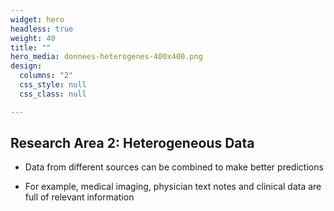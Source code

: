 ```yaml
---
widget: hero
headless: true
weight: 40
title: ""
hero_media: donnees-heterogenes-400x400.png
design:
  columns: "2"
  css_style: null
  css_class: null

---
```


## **Research Area 2: Heterogeneous Data**

- Data from different sources can be combined to make better predictions

- For example, medical imaging, physician text notes and clinical data are full of relevant information
